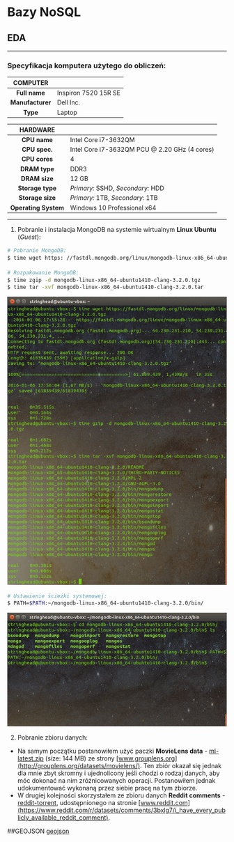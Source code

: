 # Bazy NoSQL
## EDA
---
### Specyfikacja komputera użytego do obliczeń:

| **COMPUTER**        |                                                |
|:-------------------:|------------------------------------------------|
| **Full name**       | Inspiron 7520 15R SE                           |
| **Manufacturer**    | Dell Inc.                                      |
| **Type**            | Laptop                                         |


| **HARDWARE**        |                                                |
|:-------------------:|------------------------------------------------|
| **CPU name**        | Intel Core i7-3632QM                           |
| **CPU spec.**       | Intel Core i7-3632QM PCU @ 2.20 GHz (4 cores)  |
| **CPU cores**       | 4                                              |
| **DRAM type**       | DDR3                                           |
| **DRAM size**       | 12 GB                                          |
| **Storage type**    | *Primary:* SSHD, *Secondary:* HDD              |
| **Storage size**    | *Primary:* 1TB, *Secondary:* 1TB               |
| **Operating System**| Windows 10 Professional x64                    |

<hr />

1.	Pobranie i instalacja MongoDB na systemie wirtualnym **Linux Ubuntu** (*Guest*):  
```sh
# Pobranie MongoDB:
$ time wget https: //fastdl.mongodb.org/linux/mongodb-linux-x86_64-ubuntu1410-clang-3.2.0.tgz

# Rozpakowanie MongoDB:
$ time zgip -d mongodb-linux-x86_64-ubuntu1410-clang-3.2.0.tgz
$ time tar -xvf mongodb-linux-x86_64-ubuntu1410-clang-3.2.0.tar
```
![alt text](https://github.com/StringHead/NoSQL-projects/blob/master/Printscreens/Reddit/OLD/MongoDB%20download%20and%20unzip.PNG "MongoDB - download_and_unzip")

```sh
# Ustawienie ścieżki systemowej:
$ PATH=$PATH:~/mongodb-linux-x86_64-ubuntu1410-clang-3.2.0/bin/
```
![alt text](https://github.com/StringHead/NoSQL-projects/blob/master/Printscreens/Reddit/OLD/MongoDB%20set%20PATH.PNG "MongoDB - setPath")

2.	Pobranie zbioru danych:  
  * Na samym początku postanowiłem użyć paczki **MovieLens data** -  [ml-latest.zip](http://files.grouplens.org/datasets/movielens/ml-latest.zip) (size: 144 MB) ze strony [www.grouplens.org](http://grouplens.org/datasets/movielens/). Ten zbiór okazał się jednak dla mnie zbyt skromny i ujednolicony jeśli chodzi o rodzaj danych, aby móc dokonać na nim zróżnicowanych operacji. Postanowiłem jednak udokumentować wykonaną przez siebie pracę na tym zbiorze. 
  * W drugiej kolejności skorzystałem ze zbioru danych **Reddit comments** - [reddit-torrent](https://mega.nz/#!ysBWXRqK!yPXLr25PgJi184pbJU3GtnqUY4wG7YvuPpxJjEmnb9A), udostępnionego na stronie [www.reddit.com](https://www.reddit.com/r/datasets/comments/3bxlg7/i_have_every_publicly_available_reddit_comment).




##GEOJSON
[geojson](map(geojson.io).geojson)
